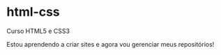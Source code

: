 # html-css
 Curso HTML5 e CSS3 

 Estou aprendendo a criar sites e agora vou gerenciar meus repositórios!
